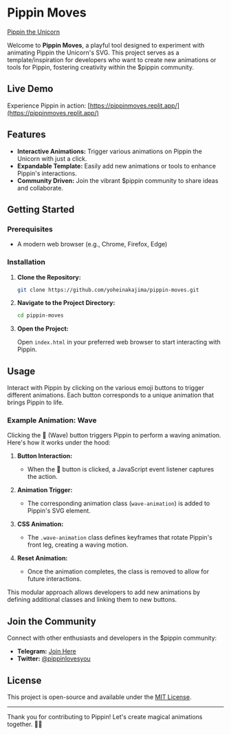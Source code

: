 # Pippin Moves

[Pippin the Unicorn](https://x.com/pippinlovesyou)

Welcome to **Pippin Moves**, a playful tool designed to experiment with animating Pippin the Unicorn's SVG. This project serves as a template/inspiration for developers who want to create new animations or tools for Pippin, fostering creativity within the $pippin community.

## Live Demo

Experience Pippin in action: [https://pippinmoves.replit.app/](https://pippinmoves.replit.app/)

## Features

- **Interactive Animations:** Trigger various animations on Pippin the Unicorn with just a click.
- **Expandable Template:** Easily add new animations or tools to enhance Pippin's interactions.
- **Community Driven:** Join the vibrant $pippin community to share ideas and collaborate.

## Getting Started

### Prerequisites

- A modern web browser (e.g., Chrome, Firefox, Edge)

### Installation

1. **Clone the Repository:**

   ```bash
   git clone https://github.com/yoheinakajima/pippin-moves.git
   ```

2. **Navigate to the Project Directory:**

   ```bash
   cd pippin-moves
   ```

3. **Open the Project:**

   Open `index.html` in your preferred web browser to start interacting with Pippin.

## Usage

Interact with Pippin by clicking on the various emoji buttons to trigger different animations. Each button corresponds to a unique animation that brings Pippin to life.

### Example Animation: Wave

Clicking the 👋 (Wave) button triggers Pippin to perform a waving animation. Here's how it works under the hood:

1. **Button Interaction:**
   - When the 👋 button is clicked, a JavaScript event listener captures the action.

2. **Animation Trigger:**
   - The corresponding animation class (`wave-animation`) is added to Pippin's SVG element.

3. **CSS Animation:**
   - The `.wave-animation` class defines keyframes that rotate Pippin's front leg, creating a waving motion.

4. **Reset Animation:**
   - Once the animation completes, the class is removed to allow for future interactions.

This modular approach allows developers to add new animations by defining additional classes and linking them to new buttons.

## Join the Community

Connect with other enthusiasts and developers in the $pippin community:

- **Telegram:** [Join Here](https://t.me/+7cN7QepgemMxOTgx)
- **Twitter:** [@pippinlovesyou](https://x.com/pippinlovesyou)

## License

This project is open-source and available under the [MIT License](LICENSE).

---

Thank you for contributing to Pippin! Let's create magical animations together. 🦄✨

